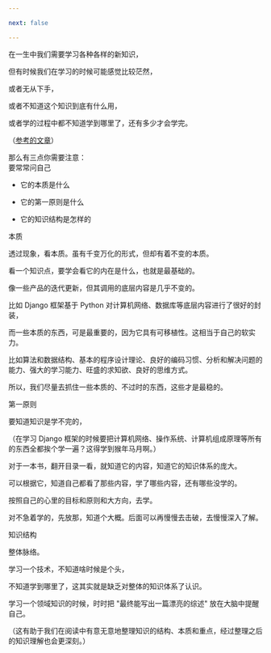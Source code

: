 ```yaml
---

next: false

---
```




<BlogInfo id="1082" title="学习新知识时的几个技巧" author="夏哲哲" pv=0 read_times=0 pre_cost_time="37" category="软实力" tag_list="['']" create_time="2022.12.27 22:38:40.071091" update_time="2022.12.27 22:38:40" />

在一生中我们需要学习各种各样的新知识，

但有时候我们在学习的时候可能感觉比较茫然，

或者无从下手，

或者不知道这个知识到底有什么用，

或者学的过程中都不知道学到哪里了，还有多少才会学完。

（[参考的文章](https://cuiqingcai.com/36062.html)）

那么有三点你需要注意：  
要常常问自己

  * 它的本质是什么

  * 它的第一原则是什么

  * 它的知识结构是怎样的



本质

透过现象，看本质。虽有千变万化的形式，但却有着不变的本质。

看一个知识点，要学会看它的内在是什么，也就是最基础的。

像一些产品的迭代更新，但其调用的底层内容是几乎不变的。

比如 Django 框架基于 Python 对计算机网络、数据库等底层内容进行了很好的封装，

而一些本质的东西，可是最重要的，因为它具有可移植性。这相当于自己的软实力。

比如算法和数据结构、基本的程序设计理论、良好的编码习惯、分析和解决问题的能力、强大的学习能力、旺盛的求知欲、良好的思维方式。

所以，我们尽量去抓住一些本质的、不过时的东西，这些才是最稳的。



第一原则

要知道知识是学不完的，

（在学习 Django 框架的时候要把计算机网络、操作系统、计算机组成原理等所有的东西全都挨个学一遍？这得学到猴年马月啊。）

对于一本书，翻开目录一看，就知道它的内容，知道它的知识体系的庞大。

可以根据它，知道自己都看了那些内容，学了哪些内容，还有哪些没学的。  

按照自己的心里的目标和原则和大方向，去学。

对不急着学的，先放那，知道个大概。后面可以再慢慢去击破，去慢慢深入了解。



知识结构

整体脉络。

学习一个技术，不知道啥时候是个头，

不知道学到哪里了，这其实就是缺乏对整体的知识体系了认识。

学习一个领域知识的时候，时时把 "最终能写出一篇漂亮的综述" 放在大脑中提醒自己。

（这有助于我们在阅读中有意无意地整理知识的结构、本质和重点，经过整理之后的知识理解也会更深刻。）







<ActionBox />
